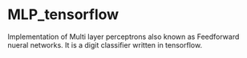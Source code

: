 # MLP_tensorflow

Implementation of Multi layer perceptrons also known as Feedforward nueral networks.
It is a digit classifier written in tensorflow.
